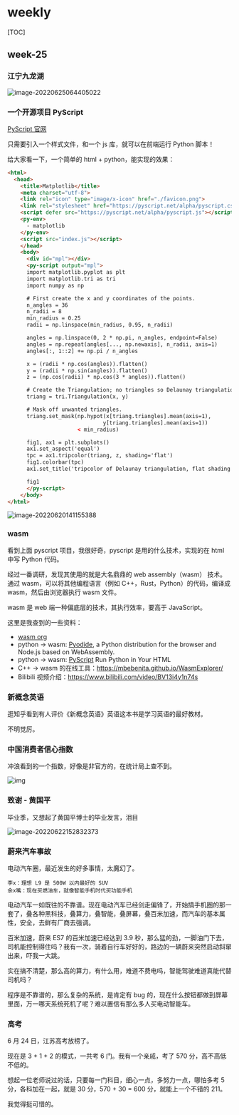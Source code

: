 # weekly

[TOC]

## week-25

### 江宁九龙湖

![image-20220625064405022](assets/image-20220625064405022.png)



### 一个开源项目 PyScript

[PyScript 官网](https://pyscript.net/)

只需要引入一个样式文件，和一个 js 库，就可以在前端运行 Python 脚本！

给大家看一下，一个简单的 html + python，能实现的效果：

```html
<html>
  <head>
    <title>Matplotlib</title>
    <meta charset="utf-8">
    <link rel="icon" type="image/x-icon" href="./favicon.png">
    <link rel="stylesheet" href="https://pyscript.net/alpha/pyscript.css" />
    <script defer src="https://pyscript.net/alpha/pyscript.js"></script>
    <py-env>
      - matplotlib
    </py-env>
    <script src="index.js"></script>
    </head>
    <body>
      <div id="mpl"></div>
      <py-script output="mpl">
      import matplotlib.pyplot as plt
      import matplotlib.tri as tri
      import numpy as np

      # First create the x and y coordinates of the points.
      n_angles = 36
      n_radii = 8
      min_radius = 0.25
      radii = np.linspace(min_radius, 0.95, n_radii)

      angles = np.linspace(0, 2 * np.pi, n_angles, endpoint=False)
      angles = np.repeat(angles[..., np.newaxis], n_radii, axis=1)
      angles[:, 1::2] += np.pi / n_angles

      x = (radii * np.cos(angles)).flatten()
      y = (radii * np.sin(angles)).flatten()
      z = (np.cos(radii) * np.cos(3 * angles)).flatten()

      # Create the Triangulation; no triangles so Delaunay triangulation created.
      triang = tri.Triangulation(x, y)

      # Mask off unwanted triangles.
      triang.set_mask(np.hypot(x[triang.triangles].mean(axis=1),
                              y[triang.triangles].mean(axis=1))
                      < min_radius)

      fig1, ax1 = plt.subplots()
      ax1.set_aspect('equal')
      tpc = ax1.tripcolor(triang, z, shading='flat')
      fig1.colorbar(tpc)
      ax1.set_title('tripcolor of Delaunay triangulation, flat shading')

      fig1
      </py-script>
    </body>
</html>
```

![image-20220620141155388](assets/image-20220620141155388.png)



### wasm

看到上面 pyscript 项目，我很好奇，pyscript 是用的什么技术，实现的在 html 中写 Python 代码。

经过一番调研，发现其使用的就是大名鼎鼎的 web assembly（wasm） 技术。通过 wasm，可以将其他编程语言（例如 C++，Rust，Python）的代码，编译成 wasm，然后由浏览器执行 wasm 文件。

wasm 是 web 端一种偏底层的技术，其执行效率，要高于 JavaScript。

这里是我查到的一些资料：

* [wasm org](https://webassembly.org/getting-started/developers-guide/)
* python -> wasm: [Pyodide](https://pyodide.org/en/stable/), a Python distribution for the browser and Node.js based on WebAssembly.
* python -> wasm: [PyScript](https://pyscript.net/) Run Python in Your HTML 
* C++ -> wasm 的在线工具：https://mbebenita.github.io/WasmExplorer/
* Bilibili 视频介绍：https://www.bilibili.com/video/BV13i4y1n74s



### 新概念英语

逛知乎看到有人评价《新概念英语》英语这本书是学习英语的最好教材。

不明觉厉。



### 中国消费者信心指数

冲浪看到的一个指数，好像是非官方的，在统计局上查不到。

![img](assets/FgxQBAMbeXSb5EUaCF_NPw6mIuUiv3.jpg)



### 致谢 - 黄国平

毕业季，又想起了黄国平博士的毕业发言，泪目

![image-20220622152832373](assets/image-20220622152832373.png)



### 蔚来汽车事故

电动汽车圈，最近发生的好多事情，太魔幻了。

```
李x：理想 L9 是 500W 以内最好的 SUV
余x嘴：现在买燃油车，就像智能手机时代买功能手机
```

电动汽车一如既往的不靠谱。现在电动汽车已经剑走偏锋了，开始搞手机圈的那一套了，叠各种黑科技，叠算力，叠智能，叠屏幕，叠百米加速，而汽车的基本属性，安全，去鲜有厂商去强调。

百米加速，蔚来 ES7 的百米加速已经达到 3.9 秒，那么猛的劲，一脚油门下去，司机能控制得住吗？我有一次，骑着自行车好好的，路边的一辆蔚来突然启动斜窜出来，吓我一大跳。

实在搞不清楚，那么高的算力，有什么用，难道不费电吗，智能驾驶难道真能代替司机吗？

程序是不靠谱的，那么复杂的系统，是肯定有 bug 的，现在什么按钮都做到屏幕里面，万一哪天系统死机了呢？难以置信有那么多人买电动智能车。



### 高考

6 月 24 日，江苏高考放榜了。

现在是 3 + 1 + 2 的模式，一共考 6 门。我有一个亲戚，考了 570 分，高不高低不低的。

想起一位老师说过的话，只要每一门科目，细心一点，多努力一点，哪怕多考 5 分，各科加在一起，就是 30 分，570 + 30 = 600 分，就能上一个不错的 211。

我觉得挺可惜的。
